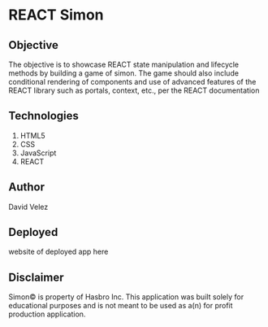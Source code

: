 # REACT Simon


## Objective

The objective is to showcase REACT state manipulation and lifecycle methods by building
a game of simon. The game should also include conditional rendering of components and use of
advanced features of the REACT library such as portals, context, etc., per the REACT documentation

## Technologies

1. HTML5
2. CSS
3. JavaScript
4. REACT


## Author

David Velez

## Deployed

website of deployed app here

## Disclaimer

Simon© is property of Hasbro Inc. This application was built solely for educational
purposes and is not meant to be used as a(n) for profit production application. 
